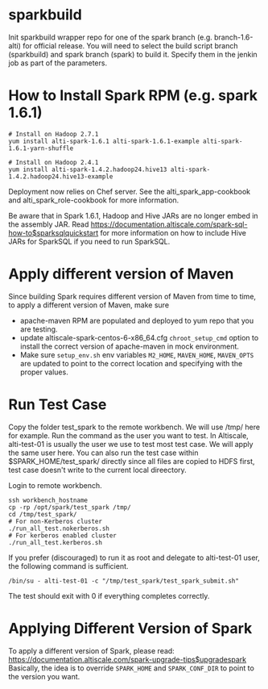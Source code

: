 sparkbuild
==========

Init sparkbuild wrapper repo for one of the spark branch (e.g. branch-1.6-alti) for official release.
You will need to select the build script branch (sparkbuild) and spark branch (spark) to build it.
Specify them in the jenkin job as part of the parameters.

How to Install Spark RPM (e.g. spark 1.6.1)
==========
```
# Install on Hadoop 2.7.1
yum install alti-spark-1.6.1 alti-spark-1.6.1-example alti-spark-1.6.1-yarn-shuffle

# Install on Hadoop 2.4.1
yum install alti-spark-1.4.2.hadoop24.hive13 alti-spark-1.4.2.hadoop24.hive13-example
```

Deployment now relies on Chef server. See the alti_spark_app-cookbook and alti_spark_role-cookbook
for more information.

Be aware that in Spark 1.6.1, Hadoop and Hive JARs are no longer embed in the assembly JAR.
Read https://documentation.altiscale.com/spark-sql-how-to$sparksqlquickstart for more information
on how to include Hive JARs for SparkSQL if you need to run SparkSQL.

Apply different version of Maven
==========

Since building Spark requires different version of Maven from time to time, to apply a different
version of Maven, make sure
- apache-maven RPM are populated and deployed to yum repo that you are testing.
- update altiscale-spark-centos-6-x86_64.cfg `chroot_setup_cmd` option to install the correct version
of apache-maven in mock environment.
- Make sure `setup_env.sh` env variables `M2_HOME`, `MAVEN_HOME`, `MAVEN_OPTS` are updated to point to
the correct location and specifying with the proper values.


Run Test Case
==========
Copy the folder test_spark to the remote workbench. We will use /tmp/ here for example.
Run the command as the user you want to test. In Altiscale, alti-test-01 is usually
the user we use to test most test case. We will apply the same user here. You can also
run the test case within $SPARK_HOME/test_spark/ directly since all files are copied to 
HDFS first, test case doesn't write to the current local direectory.

Login to remote workbench.
```
ssh workbench_hostname
cp -rp /opt/spark/test_spark /tmp/
cd /tmp/test_spark/
# For non-Kerberos cluster
./run_all_test.nokerberos.sh
# For kerberos enabled cluster
./run_all_test.kerberos.sh
```

If you prefer (discouraged) to run it as root and delegate to alti-test-01 user, the following
command is sufficient.
```
/bin/su - alti-test-01 -c "/tmp/test_spark/test_spark_submit.sh"
```

The test should exit with 0 if everything completes correctly.

Applying Different Version of Spark
==========

To apply a different version of Spark, please read: https://documentation.altiscale.com/spark-upgrade-tips$upgradespark
Basically, the idea is to override `SPARK_HOME` and `SPARK_CONF_DIR` to point to the version you want.

